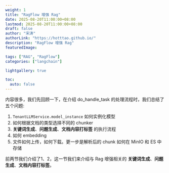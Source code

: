```yaml
---
weight: 1
title: "RagFlow 增强 Rag"
date: 2025-08-20T11:00:00+08:00
lastmod: 2025-08-20T11:00:00+08:00
draft: false
author: "宋涛"
authorLink: "https://hotttao.github.io/"
description: "RagFlow 增强 Rag"
featuredImage: 

tags: ["RAG", "RagFlow"]
categories: ["langchain"]

lightgallery: true

toc:
  auto: false
---
```


内容很多，我们先回顾一下，在介绍 do_handle_task 的处理流程时，我们总结了五个问题:
1. `TenantLLMService.model_instance` 如何实例化模型
2. 如何根据文档的类型选择不同的 chunker
3. **关键词生成**、**问题生成**、**文档内容打标签** 的执行流程
4. 如何 embedding
5. 文件如何上传，如何下载。更一步是解析后的 chunk 如何在 MinIO 和 ES 中存储

前两节我们介绍了1、2，这一节我们来介绍与 Rag 增强相关的 **关键词生成**、**问题生成**、**文档内容打标签**。